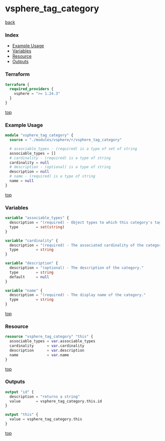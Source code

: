 # vsphere_tag_category

[back](../vsphere.md)

### Index

- [Example Usage](#example-usage)
- [Variables](#variables)
- [Resource](#resource)
- [Outputs](#outputs)

### Terraform

```terraform
terraform {
  required_providers {
    vsphere = ">= 1.24.3"
  }
}
```

[top](#index)

### Example Usage

```terraform
module "vsphere_tag_category" {
  source = "./modules/vsphere/r/vsphere_tag_category"

  # associable_types - (required) is a type of set of string
  associable_types = []
  # cardinality - (required) is a type of string
  cardinality = null
  # description - (optional) is a type of string
  description = null
  # name - (required) is a type of string
  name = null
}
```

[top](#index)

### Variables

```terraform
variable "associable_types" {
  description = "(required) - Object types to which this category's tags can be attached."
  type        = set(string)
}

variable "cardinality" {
  description = "(required) - The associated cardinality of the category. Can be one of SINGLE (object can only be assigned one tag in this category) or MULTIPLE (object can be assigned multiple tags in this category)."
  type        = string
}

variable "description" {
  description = "(optional) - The description of the category."
  type        = string
  default     = null
}

variable "name" {
  description = "(required) - The display name of the category."
  type        = string
}
```

[top](#index)

### Resource

```terraform
resource "vsphere_tag_category" "this" {
  associable_types = var.associable_types
  cardinality      = var.cardinality
  description      = var.description
  name             = var.name
}
```

[top](#index)

### Outputs

```terraform
output "id" {
  description = "returns a string"
  value       = vsphere_tag_category.this.id
}

output "this" {
  value = vsphere_tag_category.this
}
```

[top](#index)